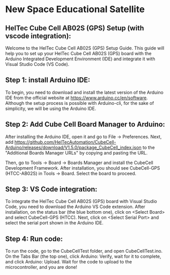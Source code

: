 # New Space Educational Satellite

## HelTec Cube Cell AB02S (GPS) Setup (with vscode integration):

Welcome to the HelTec Cube Cell AB02S (GPS) Setup Guide. This guide will help you to set up your HelTec Cube Cell AB02S (GPS) board with the Arduino Integrated Development Environment (IDE) and integrate it with Visual Studio Code (VS Code).

## Step 1: install Arduino IDE:
To begin, you need to download and install the latest version of the Arduino IDE from the official website at https://www.arduino.cc/en/software. Although the setup process is possible with Arduino-cli, for the sake of simplicity, we will be using the Arduino IDE.

## Step 2: Add Cube Cell Board Manager to Arduino:
After installing the Arduino IDE, open it and go to File -> Preferences. Next, add https://github.com/HelTecAutomation/CubeCell-Arduino/releases/download/V1.5.0/package_CubeCell_index.json to the "Additional Boards Manager URLs" by copying and pasting the URL.

Then, go to Tools -> Board -> Boards Manager and install the CubeCell Development Framework. After installation, you should see CubeCell-GPS (HTCC-AB02S) in Tools -> Board. Select the board to proceed.

## Step 3: VS Code integration:
To integrate the HelTec Cube Cell AB02S (GPS) board with Visual Studio Code, you need to download the Arduino VS Code extension. After installation, on the status bar (the blue bottom one), click on \<Select Board> and select CubeCell-GPS (HTCC). Next, click on \<Select Serial Port> and select the serial port shown in the Arduino IDE.

## Step 4: Run code:
To run the code, go to the CubeCellTest folder, and open CubeCellTest.ino. On the Tabs Bar (the top one), click Arduino: Verify, wait for it to complete, and click Arduino: Upload. Wait for the code to upload to the microcontroller, and you are done!



